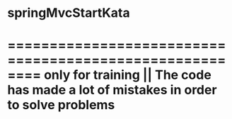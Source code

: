 springMvcStartKata
==================
========================================================
only for training || 
The code has made ​​a lot of mistakes in order to solve problems
========================================================
